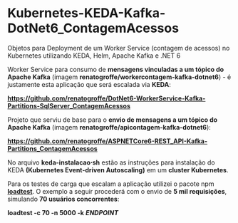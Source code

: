 # Kubernetes-KEDA-Kafka-DotNet6_ContagemAcessos
Objetos para Deployment de um Worker Service (contagem de acessos) no Kubernetes utilizando KEDA, Helm, Apache Kafka e .NET 6

Worker Service para consumo de **mensagens vinculadas a um tópico do Apache Kafka** (imagem **renatogroffe/workercontagem-kafka-dotnet6**) - é justamente esta aplicação que será escalada via **KEDA**:

**https://github.com/renatogroffe/DotNet6-WorkerService-Kafka-Partitions-SqlServer_ContagemAcessos**

Projeto que serviu de base para o **envio de mensagens a um tópico do Apache Kafka** (imagem **renatogroffe/apicontagem-kafka-dotnet6**):

**https://github.com/renatogroffe/ASPNETCore6-REST_API-Kafka-Partitions_ContagemAcessos**

No arquivo **keda-instalacao&sdot;sh** estão as instruções para instalação do KEDA **(Kubernetes Event-driven Autoscaling)** em um **cluster Kubernetes**.

Para os testes de carga que escalam a aplicação utilizei o pacote npm [**loadtest**](https://www.npmjs.com/package/loadtest). O exemplo a seguir procederá com o envio de **5 mil requisições**, simulando **70 usuários concorrentes**:

**loadtest -c 70 -n 5000 -k** ***ENDPOINT***